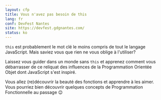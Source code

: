 ```yaml
---
layout: cfp
title: Vous n'avez pas besoin de this
lang: fr
conf: DevFest Nantes
site: https://devfest.gdgnantes.com/
status: ko
---
```


`this` est probablement le mot clé le moins compris de tout le langage JavaScript.
Mais saviez vous que rien ne vous oblige à l'utiliser?

Laissez vous guider dans un monde sans `this` et apprenez comment vous débarrasser de ce reliquat des influences de la Programmation Orientée Objet dont JavaScript s'est inspiré.

Vous allez (re)découvrir la beauté des fonctions et apprendre à les aimer.
Vous pourriez bien découvrir quelques concepts de Programmation Fonctionnelle au passage 😉

